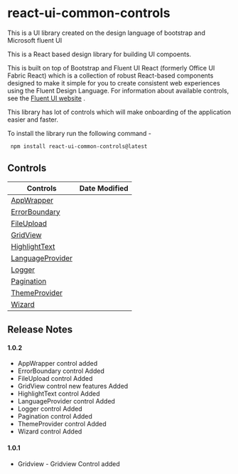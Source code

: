 # react-ui-common-controls

This is a UI library created on the design language of bootstrap and Microsoft fluent UI

This is a React based design library for building UI compoents.

This is built on top of Bootstrap and Fluent UI React (formerly Office UI Fabric React) which is a collection of robust React-based components designed to make it simple for you to create consistent web experiences using the Fluent Design Language.
For information about available controls, see the [Fluent UI website](https://developer.microsoft.com/en-us/fluentui) .

This library has lot of controls which will make onboarding of the application easier and faster.

To install the library run the following command -

```
 npm install react-ui-common-controls@latest
```

## Controls

| Controls                                     | Date Modified |
| -------------------------------------------- | ------------- |
| [AppWrapper](docs/AppWrapper.md)             |
| [ErrorBoundary](docs/ErrorBoundary.md)       |
| [FileUpload](docs/FileUpload.md)             |
| [GridView](docs/GridView.md)                 |
| [HighlightText](docs/HighlightText.md)       |
| [LanguageProvider](docs/LanguageProvider.md) |
| [Logger](docs/Logger.md)                     |
| [Pagination](docs/Pagination.md)             |
| [ThemeProvider](docs/ThemeProvider.md)       |
| [Wizard](docs/Wizard.md)                     |

## Release Notes

#### 1.0.2

- AppWrapper control added
- ErrorBoundary control Added
- FileUpload control Added
- GridView control new features Added
- HighlightText control Added
- LanguageProvider control Added
- Logger control Added
- Pagination control Added
- ThemeProvider control Added
- Wizard control Added


#### 1.0.1

- Gridview - Gridview Control added

<!-- [AppWrapper](#AppWrapper)
[ErrorBoundary](#ErrorBoundary)
[FileUpload](#FileUpload)
[GridView](#GridView)
[HighlightText](#HighlightText)
[LanguageProvider](#LanguageProvider)
[Logger](#Logger)
[Pagination](#Pagination)
[ThemeProvider](#ThemeProvider)
[Wizard](#Wizard)

## <a name="AppWrapper"></a>AppWrapper
## <a name="ErrorBoundary"></a>ErrorBoundary
## <a name="FileUpload"></a>FileUpload
## <a name="GridView"></a>GridView
## <a name="HighlightText"></a>HighlightText
## <a name="LanguageProvider"></a>LanguageProvider
## <a name="Logger"></a>Logger
## <a name="Pagination"></a>Pagination
## <a name="ThemeProvider"></a>ThemeProvider
## <a name="Wizard"></a>Wizard
 -->
